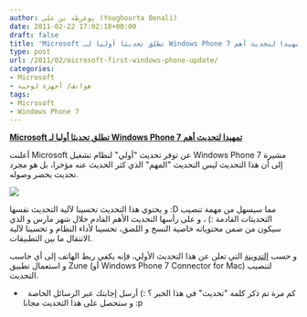 ```yaml
---
author: يوغرطة بن علي (Youghourta Benali)
date: 2011-02-22 17:02:18+00:00
draft: false
title: 'Microsoft تطلق تحديثا أوليا لـ Windows Phone 7 تمهيدا لتحديث أهم '
type: post
url: /2011/02/microsoft-first-windows-phone-update/
categories:
- Microsoft
- هواتف/ أجهزة لوحية
tags:
- Microsoft
- Windows Phone 7
---
```


**[Microsoft تطلق تحديثا أوليا لـ Windows Phone 7 تمهيدا لتحديث أهم](http://www.it-scoop.com/2011/02/microsoft-first-windows-phone-update)**




أعلنت Microsoft عن توفر تحديث "أولي" لنظام تشغيل Windows Phone 7 مشيرة إلى أن هذا التحديث ليس التحديث "المهم" الذي كثر الحديث عنه مؤخرا، بل هو مجرد تحديث يحضر وصوله.




[![](http://windowsteamblog.com/cfs-file.ashx/__key/CommunityServer-Components-SiteFiles/windows_2D00_phone_2D00_logo_2D00_305x46_2D00_trans.png)
](http://www.it-scoop.com/2011/02/microsoft-first-windows-phone-update)


و يحتوي هذا التحديث تحسينا لآلية التحديث نفسها :D مما سيسهل من مهمة تنصيب التحديثات القادمة :) ، و على رأسها التحديث الأهم القادم خلال شهر مارس و الذي سيكون من ضمن محتوياته خاصية النسخ و اللصق، تحسينا لأداء النظام و تحسينا لآلية الانتقال ما بين التطبيقات.

و حسب [التدوينة](http://windowsteamblog.com/windows_phone/b/windowsphone/archive/2011/02/21/our-first-windows-phone-update-and-how-to-get-it.aspx) التي تعلن عن هذا التحديث الأولي، فإنه يكفي ربط الهاتف إلى أي حاسب و استعمال تطبيق Zune (أو Windows Phone 7 Connector for Mac) لتنصيب التحديث.

-   كم مرة تم ذكر كلمة "تحديث" في هذا الخبر ؟ :) أرسل إجابتك عبر الرسائل الخاصة و ستحصل على هذا التحديث مجانا :p
